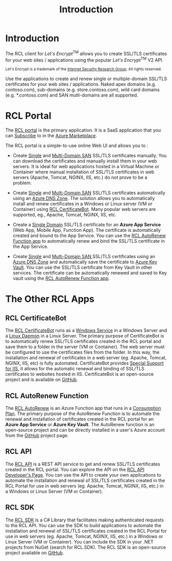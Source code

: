 ﻿---
title: Introduction
has_children: false
nav_order: 1
---

# Introduction

The RCL client for *Let's Encrypt*<sup>TM</sup> allows you to create SSL/TLS certificates for your web sites / applications using the popular *Let's Encrypt*<sup>TM</sup> V2 API.

<sub>Let's Encrypt is a trademark of the [Internet Security Research Group](https://www.abetterinternet.org/). All rights reserved.</sub>

Use the applications to create and renew single or multiple-domain SSL/TLS certificates for your web sites / applications. Naked apex domains (e.g. contoso.com), sub-domains (e.g. store.contoso.com), wild card domains (e.g. *.contoso.com) and SAN mutli-domains are all supported. 

# RCL Portal

The [RCL portal](../portal/portal) is the primary application. It is a SaaS application that you can [Subscribe](../subscription/subscription) to in the [Azure Marketplace](https://azuremarketplace.microsoft.com/en-us/marketplace/apps/rayconsulting.002?tab=overview).

The RCL portal is a simple-to-use online Web UI and allows you to :

- Create [Single](../portal/stand-alone) and [Multi-Domain SAN](../portal/stand-alone-san) SSL/TLS certificates manually. You can download the certificates and manually install them in your web servers. It is ideal for web applications hosted in a Virtual Machine or Container where manual installation of SSL/TLS certificates in web servers (Apache, Tomcat, NGINX, IIS, etc.) do not prove to be a problem.

- Create [Single](../portal/azure-dns) and [Multi-Domain SAN](../portal/azure-dns-san) SSL/TLS certificates automatically using an [Azure DNS Zone](https://docs.microsoft.com/en-us/azure/dns/dns-zones-records). The solution allows you to automatically install and renew certificates in a Windows or Linux server (VM or Container) using [RCL CertificateBot](../certbot/certbot). Many popular web servers are supported, eg., Apache, Tomcat, NGINX, IIS, etc.

- Create a [Single Domain](../portal/azure-appservice) SSL/TLS certificate for an **Azure App Service** (Web App, Mobile App, Function App). The certificate is automatically created and bound to the App Service. You can use the [RCL AutoRenew Function app](../autorenew/autorenew) to automatically renew and bind the SSL/TLS certificate in the App Service.

- Create [Single](../portal/azure-keyvault) and [Multi-Domain SAN ](../portal/azure-keyvault-san) SSL/TLS certificates using an [Azure DNS Zone](https://docs.microsoft.com/en-us/azure/dns/dns-zones-records) and automatically save the certificate to [Azure Key Vault](https://docs.microsoft.com/en-us/azure/key-vault/general/basic-concepts). You can use the SSL/TLS certificate from Key Vault in other services. The certificate can be automatically renewed and saved to Key vault using the [RCL AutoRenew Function app](/autorenew/autorenew).

# The Other RCL Apps

## RCL CertificateBot

The [RCL CertificateBot](../certbot/certbot) runs as a [Windows Service](../certbot/windows-service) in a Windows Server and a [Linux Daemon](../certbot/linux-daemon) in a Linux Server. The primary purpose of CertificateBot is to automatically renew SSL/TLS certificates created in the RCL portal and save them to a folder in the server (VM or Container). The web server must be configured to use the certificates files from the folder. In this way, the installation and renewal of certificates in a web server (eg. Apache, Tomcat, NGINX, IIS, etc) is fully automated. CertificateBot provides [Special Support for IIS](../certbot/iis), it allows for the automatic renewal and binding of SSL/TLS certificates to websites hosted in IIS. CertificateBot is an open-source project and is available on [GitHub](https://github.com/rcl-ssl/RCL.CertificateBot).

## RCL AutoRenew Function

The [RCL AutoRenew](/autorenew/autorenew) is an Azure Function app that runs in a [Consumption Plan](https://docs.microsoft.com/en-us/azure/azure-functions/consumption-plan). The primary purpose of the AutoRenew Function is to automate the renewal and installation of certificates created in the RCL portal for an **Azure App Service** or **Azure Key Vault**. The AutoRenew function is an open-source project and can be directly installed in a user's Azure account from the [GitHub](https://github.com/rcl-ssl/RCL.AutoRenew) project page.

## RCL API

The [RCL API](../api/api) is a REST API service to get and renew SSL/TLS certificates created in the RCL portal. You can explore the API on the [RCL API Developer's Page](https://rclapi.developer.azure-api.net/). You can use the API to create your own applications to automate the installation and renewal of SSL/TLS certificates created in the RCL Portal for use in web servers (eg. Apache, Tomcat, NGINX, IIS, etc.) in a Windows or Linux Server (VM or Container).

## RCL SDK

The [RCL SDK](../sdk/sdk) is a C# Library that facilitates making authenticated requests to the RCL API. You can use the SDK to build applications to automate the installation and renewal of SSL/TLS certificates created in the RCL Portal for use in web servers (eg. Apache, Tomcat, NGINX, IIS, etc.) in a Windows or Linux Server (VM or Container). You can include the SDK in your .NET projects from NuGet (search for RCL.SDK). The RCL SDK is an open-source project available on [GitHub](https://github.com/rcl-ssl/RCL.SDK).

